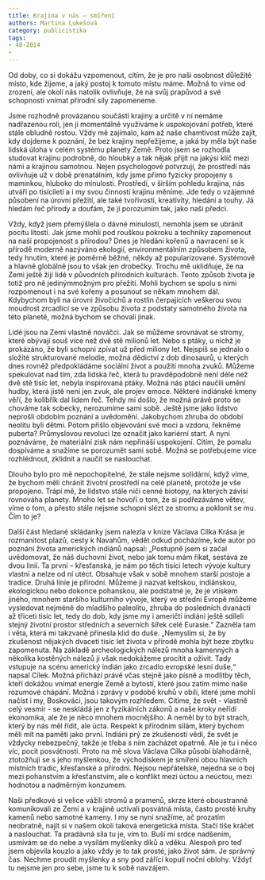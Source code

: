 ```yaml
---
title: Krajina v nás – smíření
authors: Martina Lukešová
category: publicistika
tags: 
- 48-2014
- 
---
```

Od doby, co si dokážu vzpomenout, cítím, že je pro naši osobnost důležité místo, kde žijeme, a jaký postoj k tomuto místu máme. Možná to víme od zrození, ale okolí nás natolik ovlivňuje, že na svůj prapůvod a své schopnosti vnímat přírodní síly zapomeneme. 

Jsme rozhodně provázanou součástí krajiny a určitě v ní nemáme nadřazenou roli, jen ji momentálně využíváme k uspokojování potřeb, které stále obludně rostou. Vždy mě zajímalo, kam až naše chamtivost může zajít, kdy dojdeme k poznání, že bez krajiny nepřežijeme, a jaká by měla být naše lidská úloha v celém systému planety Země. Proto jsem se rozhodla studovat krajinu podrobně, do hloubky a tak nějak přijít na jakýsi klíč mezi námi a krajinou samotnou. Nejen psychologové potvrzují, že prostředí nás ovlivňuje už v době prenatálním, kdy jsme přímo fyzicky propojeny s maminkou, hluboko do minulosti. Prostředí, v širším pohledu krajina, nás utváří po tisíciletí a i my svou činností krajinu měníme. Jde tedy o vzájemné působení na úrovní přežití, ale také tvořivosti, kreativity, hledání a touhy. Já hledám řeč přírody a doufám, že jí porozumím tak, jako naši předci. 

Vždy, když jsem přemýšlela o dávné minulosti, nemohla jsem se ubránit pocitu lítosti. Jak jsme mohli pod rouškou pokroku a techniky zapomenout na naší propojenost s přírodou? Dnes je hledání kořenů a navracení se k přírodě moderně nazýváno ekologií, environmentálním způsobem života, tedy hnutím, které je poměrně běžné, někdy až popularizované. Systémově a hlavně globálně jsou to však jen drobečky. Trochu mě uklidňuje, že na Zemi ještě žijí lidé v původních přírodních kulturách. Tento způsob života je totiž pro ně jedinýmmožným pro přežití. Mohli bychom se spolu s nimi rozpomenout i na své kořeny a posunout se někam mnohem dál. Kdybychom byli na úrovni živočichů a rostlin čerpajících veškerou svou moudrost zrcadlící se ve způsobu života z podstaty samotného života na této planetě, možná bychom se chovali jinak. 

Lidé jsou na Zemi vlastně nováčci. Jak se můžeme srovnávat se stromy, které obývají souš více než dvě stě milionů let. Nebo s ptáky, u nichž je prokázáno, že byli schopni zpívat už před miliony let. Nejspíš se jednalo o složité strukturované melodie, možná dědictví z dob dinosaurů, u kterých dnes rovněž předpokládáme sociální život a použití mnoha zvuků. Můžeme spekulovat nad tím, zda lidská řeč, která tu pravděpodobně není déle než dvě stě tisíc let, nebyla inspirovaná ptáky. Možná nás ptáci naučili umění hudby, která jistě není jen zvuk, ale projev emoce. Některé indiánské kmeny věří, že kolibřík dal lidem řeč. Tehdy mi došlo, že možná právě proto se chováme tak sobecky, nerozumíme sami sobě. Ještě jsme jako lidstvo neprošli obdobím poznání a uvědomění. Jakobychom zhruba do období neolitu byli dětmi. Potom přišlo objevování své moci a vzdoru, řekněme puberta? Průmyslovou revoluci lze označit jako kariérní start. A nyní poznáváme, že materiální zisk nám nepřináší uspokojení. Cítím, že pomalu dospíváme a snažíme se porozumět sami sobě. Možná se potřebujeme více rozhlédnout, zklidnit a naučit se naslouchat. 

Dlouho bylo pro mě nepochopitelné, že stále nejsme solidární, když víme, že bychom měli chránit životní prostředí na celé planetě, protože je vše propojeno. Trápí mě, že lidstvo stále ničí cenné biotopy, na kterých závisí rovnováha planety. Mnoho let se hovoří o tom, že si podřezáváme větev, víme o tom, a přesto stále nejsme schopni slézt ze stromu a poklonit se mu. Čím to je? 

Další část hledané skládanky jsem nalezla v knize Václava Cílka Krása je rozmanitost plazů, cesty k Navahům, vědět odkud pocházíme, kde autor po poznání života amerických indiánů napsal: „Postupně jsem si začal uvědomovat, že náš duchovní život, nebo jak tomu mám říkat, sestává ze dvou linií. Ta první – křesťanská, je nám po těch tisíci letech vývoje kultury vlastní a nelze od ní utéct. Obsahuje však v sobě mnohem starší postoje a tradice. Druhá linie je přírodní. Můžeme ji nazvat keltskou, indiánskou, ekologickou nebo dokonce pohanskou, ale podstatné je, že je vtiskem jiného, mnohem staršího kulturního vývoje, který ve střední Evropě můžeme vysledovat nejméně do mladšího paleolitu, zhruba do posledních dvanácti až třiceti tisíc let, tedy do dob, kdy jsme my i američtí indiáni ještě sdíleli stejný životní prostor středních a severních šířek celé Eurasie.“ Zazněla tam i věta, která mi takzvaně přinesla klid do duše. „Nemyslím si, že by zkušenost nějakých dvaceti tisíc let života v přírodě mohla být beze zbytku zapomenuta. Na základě archeologických nálezů mnoha kamenných a několika kostěných nálezů ji však nedokážeme procítit a oživit. Tady vstupuje na scénu americký indián jako zrcadlo evropské lesní duše,“ napsal Cílek. Možná přichází právě včas stejně jako písně a modlitby těch, kteří dokážou vnímat energie Země a bytostí, které jsou zatím mimo naše rozumové chápání. Možná i zprávy v podobě kruhů v obilí, které jsme mohli načíst i my, Boskováci, jsou takovým rozhledem. Cítíme, že svět - vlastně celý vesmír - se neskládá jen z fyzikálních zákonů a naše kroky neřídí ekonomika, ale že je něco mnohem mocnějšího. A neměl by to být strach, který by nás měl řídit, ale úcta. Respekt k přírodním silám, který bychom měli mít na paměti jako první. Indiáni prý ze zkušeností vědí, že svět je vždycky nebezpečný, takže je třeba s ním zacházet opatrně. Ale je tu i něco víc, pocit posvátnosti. Proto na mě slova Václava Cílka působí blahodárně, ztotožňuji se s jeho myšlenkou, že východiskem je smíření obou hlavních místních tradic, křesťanské a přírodní. Nejsou nepřátelské, nejedná se o boj mezi pohanstvím a křesťanstvím, ale o konflikt mezi úctou a neúctou, mezi hodnotou a nadměrným konzumem.

Naši předkové si velice vážili stromů a pramenů, skrze které oboustranně komunikovali ze Zemí a v krajině uctívali posvátná místa, často prosté kruhy kamenů nebo samotné kameny. I my se nyní snažíme, ač prozatím neobratně, najít si v našem okolí taková energetická místa. Stačí tiše kráčet a naslouchat. Ta pradávná síla tu je, vím to. Buší mi srdce nadšením, usmívám se do nebe a vysílám myšlenky díků a vděku. Alespoň pro teď jsem objevila kouzlo a jako vždy je to tak prosté, jako život sám. Je správný čas. Nechme proudit myšlenky a sny pod zářící kopulí noční oblohy. Vždyť tu nejsme jen pro sebe, jsme tu k sobě navzájem. 


